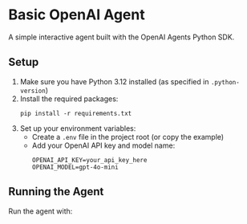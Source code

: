# Basic OpenAI Agent

A simple interactive agent built with the OpenAI Agents Python SDK.

## Setup

1. Make sure you have Python 3.12 installed (as specified in `.python-version`)
2. Install the required packages:
   ```
   pip install -r requirements.txt
   ```
3. Set up your environment variables:
   - Create a `.env` file in the project root (or copy the example)
   - Add your OpenAI API key and model name:
     ```
     OPENAI_API_KEY=your_api_key_here
     OPENAI_MODEL=gpt-4o-mini
     ```

## Running the Agent

Run the agent with:
